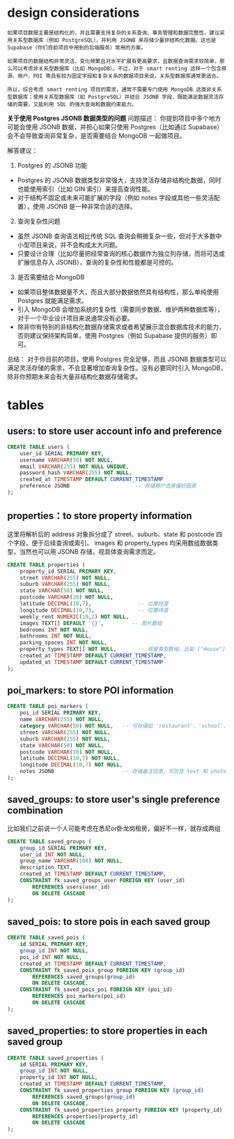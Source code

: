 # design considerations
```
如果项目数据主要是结构化的，并且需要支持复杂的关系查询、事务管理和数据完整性，建议采用关系型数据库（例如 PostgreSQL），并利用 JSONB 来存储少量非结构化数据。这也是 Supabase（你们目前项目中用到的后端服务）常用的方案。

如果项目的数据结构非常灵活、变化频繁且对水平扩展有更高要求，且数据查询需求较简单，那么可以考虑非关系型数据库（比如 MongoDB）。不过，对于 smart renting 这样一个包含房源、用户、POI 等具有较为固定字段和复杂关系的数据项目来说，关系型数据库通常更适合。

所以，综合考虑 smart renting 项目的需求，通常不需要专门使用 MongoDB 这类非关系型数据库；使用关系型数据库（如 PostgreSQL）并结合 JSONB 字段，既能满足数据灵活存储的需要，又能利用 SQL 的强大查询和数据约束能力。
```

**关于使用 Postgres JSONB 数据类型的问题**
问题描述：
你提到项目中多个地方可能会使用 JSONB 数据，并担心如果只使用 Postgres（比如通过 Supabase）会不会导致查询非常复杂，是否需要结合 MongoDB 一起做项目。

解答建议：
1. Postgres 的 JSONB 功能
* Postgres 的 JSONB 数据类型非常强大，支持灵活存储非结构化数据，同时也能使用索引（比如 GIN 索引）来提高查询性能。
* 对于结构不固定或未来可能扩展的字段（例如 notes 字段或其他一些灵活配置），使用 JSONB 是一种非常合适的选择。

2. 查询复杂性问题
* 虽然 JSONB 查询语法相比传统 SQL 查询会稍微复杂一些，但对于大多数中小型项目来说，并不会构成太大问题。
* 只要设计合理（比如尽量把经常查询的核心数据作为独立列存储，而将可选或扩展信息存入 JSONB），查询的复杂性和性能都是可控的。

3. 是否需要结合 MongoDB
* 如果项目整体数据量不大，而且大部分数据依然具有结构性，那么单纯使用 Postgres 就能满足需求。
* 引入 MongoDB 会增加系统的复杂性（需要同步数据、维护两种数据库等），对于一个毕业设计项目来说通常没有必要。
* 除非你有特别的非结构化数据存储需求或者希望展示混合数据库技术的能力，否则建议保持架构简单，使用 Postgres（例如 Supabase 提供的服务）即可。

总结：
对于你目前的项目，使用 Postgres 完全足够，而且 JSONB 数据类型可以满足灵活存储的需求，不会显著增加查询复杂性。没有必要同时引入 MongoDB，除非你预期未来会有大量非结构化数据存储需求。



# tables 
## users: to store user account info and preference 
```sql
CREATE TABLE users (
    user_id SERIAL PRIMARY KEY,
    username VARCHAR(50) NOT NULL,
    email VARCHAR(255) NOT NULL UNIQUE,
    password_hash VARCHAR(255) NOT NULL,
    created_at TIMESTAMP DEFAULT CURRENT_TIMESTAMP
    preference JSONB                     -- 存储用户选房偏好因素
);
```

## properties：to store property information
这里将解析后的 address 对象拆分成了 street、suburb、state 和 postcode 四个字段，便于后续查询或索引。
images 和 property_types 均采用数组数据类型，当然也可以用 JSONB 存储，视具体查询需求而定。
```sql
CREATE TABLE properties (
    property_id SERIAL PRIMARY KEY,
    street VARCHAR(255) NOT NULL,
    suburb VARCHAR(255) NOT NULL,
    state VARCHAR(50) NOT NULL,
    postcode VARCHAR(20) NOT NULL,
    latitude DECIMAL(10,7),               -- 位置经度
    longitude DECIMAL(10,7),              -- 位置纬度
    weekly_rent NUMERIC(10,2) NOT NULL,
    images TEXT[] DEFAULT '{}',         -- 图片数组
    bedrooms INT NOT NULL,
    bathrooms INT NOT NULL,
    parking_spaces INT NOT NULL,
    property_types TEXT[] NOT NULL,       -- 房屋类型数组，比如 ["House"] 或 ["Apartment", "Unit"]
    created_at TIMESTAMP DEFAULT CURRENT_TIMESTAMP,
    updated_at TIMESTAMP DEFAULT CURRENT_TIMESTAMP
);
```


## poi_markers: to store POI information
```sql
CREATE TABLE poi_markers (
    poi_id SERIAL PRIMARY KEY,
    name VARCHAR(255) NOT NULL,
    category VARCHAR(50) NOT NULL,   -- 可存储如 'restaurant'、'school'、'hospital' 等
    street VARCHAR(255) NOT NULL,
    suburb VARCHAR(255) NOT NULL,
    state VARCHAR(50) NOT NULL,
    postcode VARCHAR(20) NOT NULL,
    latitude DECIMAL(10,7) NOT NULL,
    longitude DECIMAL(10,7) NOT NULL,
    notes JSONB                      -- 存储备注信息，可包含 text 和 photos 数组等
);
```

## saved_groups: to store user's single preference combination
比如我们之前说一个人可能考虑在悉尼or卧龙岗租房，偏好不一样，就存成两组
```sql
CREATE TABLE saved_groups (
    group_id SERIAL PRIMARY KEY,
    user_id INT NOT NULL,
    group_name VARCHAR(100) NOT NULL,
    description TEXT,
    created_at TIMESTAMP DEFAULT CURRENT_TIMESTAMP,
    CONSTRAINT fk_saved_groups_user FOREIGN KEY (user_id)
        REFERENCES users(user_id)
        ON DELETE CASCADE
);
```

## saved_pois: to store pois in each saved group
```sql
CREATE TABLE saved_pois (
    id SERIAL PRIMARY KEY,
    group_id INT NOT NULL,
    poi_id INT NOT NULL,
    created_at TIMESTAMP DEFAULT CURRENT_TIMESTAMP,
    CONSTRAINT fk_saved_pois_group FOREIGN KEY (group_id)
        REFERENCES saved_groups(group_id)
        ON DELETE CASCADE,
    CONSTRAINT fk_saved_pois_poi FOREIGN KEY (poi_id)
        REFERENCES poi_markers(poi_id)
        ON DELETE CASCADE
);
```

## saved_properties: to store properties in each saved group
```sql
CREATE TABLE saved_properties (
    id SERIAL PRIMARY KEY,
    group_id INT NOT NULL,
    property_id INT NOT NULL,
    created_at TIMESTAMP DEFAULT CURRENT_TIMESTAMP,
    CONSTRAINT fk_saved_properties_group FOREIGN KEY (group_id)
        REFERENCES saved_groups(group_id)
        ON DELETE CASCADE,
    CONSTRAINT fk_saved_properties_property FOREIGN KEY (property_id)
        REFERENCES properties(property_id)
        ON DELETE CASCADE
);
```

